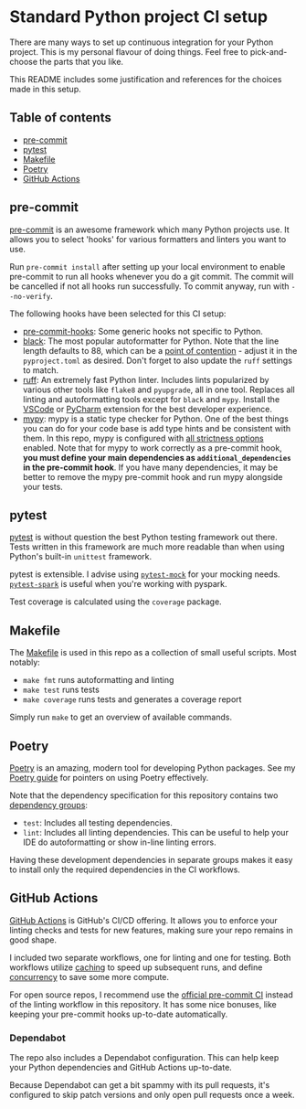 # Standard Python project CI setup

There are many ways to set up continuous integration for your Python project. This is my personal flavour of doing things. Feel free to pick-and-choose the parts that you like.

This README includes some justification and references for the choices made in this setup.

## Table of contents
- [pre-commit](#pre-commit)
- [pytest](#pytest)
- [Makefile](#makefile)
- [Poetry](#poetry)
- [GitHub Actions](#github-actions)


## pre-commit

[pre-commit](https://pre-commit.com/) is an awesome framework which many Python projects use. It allows you to select 'hooks' for various formatters and linters you want to use.

Run `pre-commit install` after setting up your local environment to enable pre-commit to run all hooks whenever you do a git commit. The commit will be cancelled if not all hooks run successfully. To commit anyway, run with `--no-verify`.

The following hooks have been selected for this CI setup:

* [pre-commit-hooks](https://github.com/pre-commit/pre-commit-hooks): Some generic hooks not specific to Python.
* [black](https://black.readthedocs.io/): The most popular autoformatter for Python. Note that the line length defaults to 88, which can be a [point of contention](https://black.readthedocs.io/en/stable/the_black_code_style/current_style.html#line-length) - adjust it in the `pyproject.toml` as desired. Don't forget to also update the `ruff` settings to match.
* [ruff](https://github.com/charliermarsh/ruff/): An extremely fast Python linter. Includes lints popularized by various other tools like `flake8` and `pyupgrade`, all in one tool. Replaces all linting and autoformatting tools except for `black` and `mypy`. Install the [VSCode](https://marketplace.visualstudio.com/items?itemName=charliermarsh.ruff) or [PyCharm](https://plugins.jetbrains.com/plugin/20574-ruff) extension for the best developer experience.
* [mypy](https://mypy.readthedocs.io/): mypy is a static type checker for Python. One of the best things you can do for your code base is add type hints and be consistent with them. In this repo, mypy is configured with [all strictness options](https://mypy.readthedocs.io/en/stable/command_line.html#cmdoption-mypy-strict) enabled. Note that for mypy to work correctly as a pre-commit hook, **you must define your main dependencies as `additional_dependencies` in the pre-commit hook**. If you have many dependencies, it may be better to remove the mypy pre-commit hook and run mypy alongside your tests.


## pytest

[pytest](https://docs.pytest.org/) is without question the best Python testing framework out there. Tests written in this framework are much more readable than when using Python's built-in `unittest` framework.

pytest is extensible. I advise using [`pytest-mock`](https://pytest-mock.readthedocs.io/) for your mocking needs. [`pytest-spark`](https://github.com/malexer/pytest-spark) is useful when you're working with pyspark.

Test coverage is calculated using the `coverage` package.


## Makefile

The [Makefile](https://www.gnu.org/software/make/manual/make.html) is used in this repo as a collection of small useful scripts. Most notably:

* `make fmt` runs autoformatting and linting
* `make test` runs tests
* `make coverage` runs tests and generates a coverage report

Simply run `make` to get an overview of available commands.


## Poetry

[Poetry](https://python-poetry.org/) is an amazing, modern tool for developing Python packages. See my [Poetry guide](https://github.com/stinodego/poetry-guide) for pointers on using Poetry effectively.

Note that the dependency specification for this repository contains two [dependency groups](https://python-poetry.org/docs/master/managing-dependencies/):

* `test`: Includes all testing dependencies.
* `lint`: Includes all linting dependencies. This can be useful to help your IDE do autoformatting or show in-line linting errors.

Having these development dependencies in separate groups makes it easy to install only the required dependencies in the CI workflows.

## GitHub Actions

[GitHub Actions](https://github.com/features/actions) is GitHub's CI/CD offering. It allows you to enforce your linting checks and tests for new features, making sure your repo remains in good shape.

I included two separate workflows, one for linting and one for testing. Both workflows utilize [caching](https://github.com/actions/cache) to speed up subsequent runs, and define [concurrency](https://docs.github.com/en/actions/using-jobs/using-concurrency) to save some more compute.

For open source repos, I recommend use the [official pre-commit CI](https://pre-commit.ci/) instead of the linting workflow in this repository. It has some nice bonuses, like keeping your pre-commit hooks up-to-date automatically.

### Dependabot

The repo also includes a Dependabot configuration. This can help keep your Python dependencies and GitHub Actions up-to-date.

Because Dependabot can get a bit spammy with its pull requests, it's configured to skip patch versions and only open pull requests once a week.
